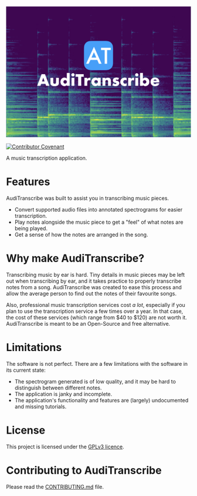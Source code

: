 ![AudiTranscribe Banner](designs/banner/banner.png "AudiTranscribe")

[![Contributor Covenant](https://img.shields.io/badge/Contributor%20Covenant-2.1-4baaaa.svg)](CODE_OF_CONDUCT.md)

A music transcription application.

# Features
AudiTranscribe was built to assist you in transcribing music pieces.
- Convert supported audio files into annotated spectrograms for easier transcription.
- Play notes alongside the music piece to get a "feel" of what notes are being played.
- Get a sense of how the notes are arranged in the song.

# Why make AudiTranscribe?
Transcribing music by ear is hard. Tiny details in music pieces may be left out when transcribing by ear, and it takes
practice to properly transcribe notes from a song. AudiTranscribe was created to ease this process and allow the average
person to find out the notes of their favourite songs.

Also, professional music transcription services cost *a lot*, especially if you plan to use the transcription service
a few times over a year. In that case, the cost of these services (which range from $40 to $120) are not worth it.
AudiTranscribe is meant to be an Open-Source and free alternative.

# Limitations
The software is not perfect. There are a few limitations with the software in its current state:
- The spectrogram generated is of low quality, and it may be hard to distinguish between different notes.
- The application is janky and incomplete.
- The application's functionality and features are (largely) undocumented and missing tutorials.

# License
This project is licensed under the [GPLv3 licence](LICENSE).

# Contributing to AudiTranscribe
Please read the [CONTRIBUTING.md](CONTRIBUTING.md) file.
